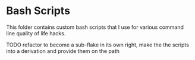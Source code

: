 # Bash Scripts

This folder contains custom bash scripts that I use for various command line
quality of life hacks.

TODO refactor to become a sub-flake in its own right, make the the scripts
into a derivation and provide them on the path
